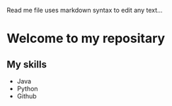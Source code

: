 Read me file uses markdown syntax to edit any text...

# Welcome to my repositary

## My skills
- Java
- Python
- Github

##
